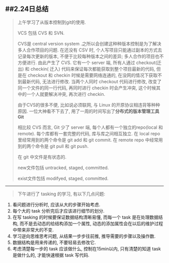 ##2.24日总结
---
>上午学习了从版本控制到git的使用.
>
>VCS 包括 CVS 和 SVN.
>
>CVS是 central version system .之所以会创建这种种版本控制是为了解决多人合作项目的问题. 在还没有 CSV 时, 个人写项目只能通过副本的方式去记录每次更新的版本, 不便于比较每种版本之间的差异; 多人合作的项目也不方便进行. 由此产生了 CVS. 它有一个 server 端, 所有人通过 checkout(迁出) 和 checkin( 迁入) 代码来保证每次都能获取到整个项目最新的代码, 但是在 checkout 和 checkin 时候是需要网络连通的, 在没网的情况下获取不到最新代码, 无法进行修改. 当两个人同时 checkout 代码进行修改, 改变了同一个文件的同一行代码, 再同时进行 checkin 时会产生冲突, 这个时候其中的一个人就要解决冲突, 再次进行 checkin.
>
>由于CVS的很多不便, 比如说必须联网, 与 Linux 的开原协议相违背等种种原因. 一位大神看不下去了, 用了一周的时间写出了**分布式的版本管理工具 Git**
>
>相比较 CVS 而言, Git 少了 server 端, 每个人都有一个独立的repo(local 和 remote). 每个库都有一套完整的代码, 库与库之间相互独立. 在 local repo 里经常用到的两个命令是 git add 和 git commit. 在 remote repo 中经常用到的两个命令是 git pull 和 git push.
>
>在 git 中文件是有状态的.
>
>new文件包括 untracked, staged, committed.
>
>exist文件包括 modifyed, staged, committed.

------
>下午进行了 tasking 的学习, 有以下几点问题:

1. 看问题进行分析时, 应该从大的步骤开始考虑.
2. 每个大的 task 分析完后才应该进行细节的划分.
3. 在写 tasking 的时候要保证数据结构清晰易懂, 而每一个 task 是在处理数据结构, 而不是去动态的给结构添加一个属性, 动态的添加属性会在以后的维护过程中带来非常大的不变.
4. 学习逆向思维思考问题, 从结果一步步往前推, 推导需要的步骤以及操作数.
5. 数据结构是用来传递的, 不要轻易去修改它.
6. 考虑清楚每一步的 task 应该做什么, 控制在15min以内, 只有清楚的知道 task 是做什么的, 才能快速根据 task 写代码.
